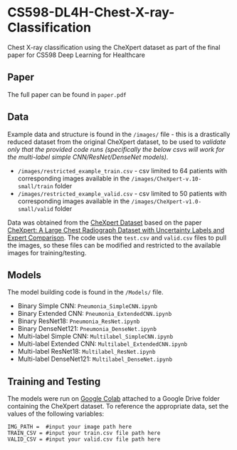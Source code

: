 # CS598-DL4H-Chest-X-ray-Classification
Chest X-ray classification using the CheXpert dataset as part of the final paper for CS598 Deep Learning for Healthcare

## Paper
The full paper can be found in `paper.pdf`

## Data
Example data and structure is found in the `/images/` file - this is a drastically reduced dataset from the original CheXpert dataset, to be used to *validate only that the provided code runs (specifically the below csvs will work for the multi-label simple CNN/ResNet/DenseNet models).*
- `/images/restricted_example_train.csv` - csv limited to 64 patients with corresponding images available in the `/images/CheXpert-v.10-small/train` folder
- `/images/restricted_example_valid.csv` - csv limited to 50 patients with corresponding images available in the `/images/CheXpert-v1.0-small/valid` folder

Data was obtained from the [CheXpert Dataset](https://stanfordmlgroup.github.io/competitions/chexpert/) based on the paper [CheXpert: A Large Chest Radiograph Dataset with Uncertainty Labels and Expert Comparison](https://arxiv.org/abs/1901.07031). 
The code uses the `test.csv` and `valid.csv` files to pull the images, so these files can be modified and restricted to the available images for training/testing. 

## Models
The model building code is found in the `/Models/` file.

- Binary Simple CNN: `Pneumonia_SimpleCNN.ipynb`
- Binary Extended CNN: `Pneumonia_ExtendedCNN.ipynb`
- Binary ResNet18: `Pneumonia_ResNet.ipynb`
- Binary DenseNet121: `Pneumonia_DenseNet.ipynb`
- Multi-label Simple CNN: `Multilabel_SimpleCNN.ipynb`
- Multi-label Extended CNN: `Multilabel_ExtendedCNN.ipynb`
- Multi-label ResNet18: `Multilabel_ResNet.ipynb`
- Multi-label DenseNet121: `Multilabel_DenseNet.ipynb`

## Training and Testing
The models were run on [Google Colab](https://colab.research.google.com/) attached to a Google Drive folder containing the CheXpert dataset. 
To reference the appropriate data, set the values of the following variables:
```
IMG_PATH =  #input your image path here
TRAIN_CSV = #input your train.csv file path here
VALID_CSV = #input your valid.csv file path here
```
